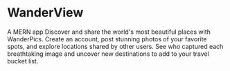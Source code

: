 # WanderView
A MERN app 
Discover and share the world's most beautiful places with WanderPics. Create an account, post stunning photos of your favorite spots, and explore locations shared by other users. See who captured each breathtaking image and uncover new destinations to add to your travel bucket list.
